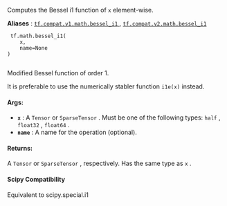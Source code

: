 Computes the Bessel i1 function of  `x`  element-wise.

**Aliases** : [ `tf.compat.v1.math.bessel_i1` ](/api_docs/python/tf/math/bessel_i1), [ `tf.compat.v2.math.bessel_i1` ](/api_docs/python/tf/math/bessel_i1)

```
 tf.math.bessel_i1(
    x,
    name=None
)
 
```

Modified Bessel function of order 1.

It is preferable to use the numerically stabler function  `i1e(x)`  instead.

#### Args:
- **`x`** : A  `Tensor`  or  `SparseTensor` . Must be one of the following types:  `half` , `float32` ,  `float64` .
- **`name`** : A name for the operation (optional).


#### Returns:
A  `Tensor`  or  `SparseTensor` , respectively. Has the same type as  `x` .

#### Scipy Compatibility
Equivalent to scipy.special.i1

